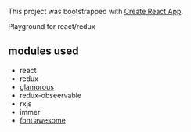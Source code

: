 This project was bootstrapped with [Create React App](https://github.com/facebookincubator/create-react-app).

Playground for react/redux

## modules used

*   react
*   redux
*   [glamorous](https://github.com/paypal/glamorous)
*   redux-obseervable
*   rxjs
*   immer
*   [font awesome](https://github.com/danawoodman/react-fontawesome/blob/master/api.md)
